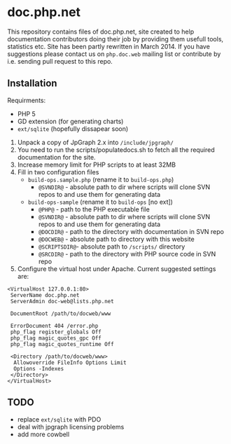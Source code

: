 # doc.php.net
This repository contains files of doc.php.net, site created to help documentation contributors doing their job by
providing them usefull tools, statistics etc. Site has been partly rewritten in March 2014. If you have suggestions
please contact us on `php.doc.web` mailing list or contribute by i.e. sending pull request to this repo.

## Installation
Requirments:
- PHP 5
- GD extension (for generating charts)
- `ext/sqlite` (hopefully dissapear soon)

1. Unpack a copy of JpGraph 2.x into `/include/jpgraph/`
2. You need to run the scripts/populatedocs.sh to fetch all the required documentation for the site.
3. Increase memory limit for PHP scripts to at least 32MB
4. Fill in two configuration files
	- `build-ops.sample.php` (rename it to `build-ops.php`)
		- `@SVNDIR@` - absolute path to dir where scripts will clone SVN repos to and use them for generating data
	- `build-ops-sample` (rename it to `build-ops` [no ext])
		- `@PHP@` - path to the PHP executable file
		- `@SVNDIR@` - absolute path to dir where scripts will clone SVN repos to and use them for generating data
		- `@DOCDIR@` - path to the directory with documentation in SVN repo
		- `@DOCWEB@` - absolute path to directory with this website
		- `@SCRIPTSDIR@`- absolute path to `/scripts/` directory
		- `@SRCDIR@` - path to the directory with PHP source code in SVN repo
5. Configure the virtual host under Apache. Current suggested settings are:
```
<VirtualHost 127.0.0.1:80>
 ServerName doc.php.net
 ServerAdmin doc-web@lists.php.net

 DocumentRoot /path/to/docweb/www

 ErrorDocument 404 /error.php
 php_flag register_globals Off
 php_flag magic_quotes_gpc Off
 php_flag magic_quotes_runtime Off

 <Directory /path/to/docweb/www>
  Allowoverride FileInfo Options Limit
  Options -Indexes
 </Directory>
</VirtualHost>
```

## TODO
- replace `ext/sqlite` with PDO
- deal with jpgraph licensing problems
- add more cowbell